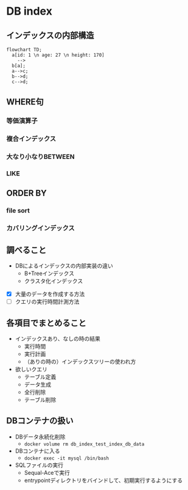 # DB index

## インデックスの内部構造
```mermaid
flowchart TD;
  a[id: 1 \n age: 27 \n height: 170]
    -->
  b[a];
  a-->c;
  b-->d;
  c-->d;
```

## WHERE句
### 等価演算子
### 複合インデックス
### 大なり小なりBETWEEN
### LIKE
## ORDER BY
### file sort
### カバリングインデックス

## 調べること
- DBによるインデックスの内部実装の違い
  - B+Treeインデックス
  - クラスタ化インデックス
- [x] 大量のデータを作成する方法
- [ ] クエリの実行時間計測方法
## 各項目でまとめること
- インデックスあり、なしの時の結果
  - 実行時間
  - 実行計画
  - （ありの時の）インデックスツリーの使われ方
- 欲しいクエリ
  - テーブル定義
  - データ生成
  - 全行削除
  - テーブル削除

## DBコンテナの扱い
- DBデータ永続化削除
  - `docker volume rm db_index_test_index_db_data`
- DBコンテナに入る
  - `docker exec -it mysql /bin/bash`
- SQLファイルの実行
  - Sequal-Aceで実行
  - entrypointディレクトリをバインドして、初期実行するようにする
